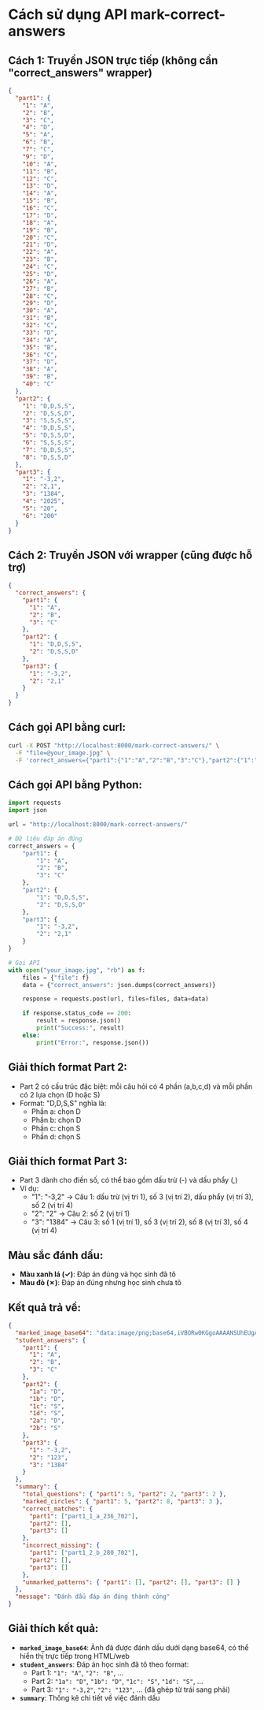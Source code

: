 # Cách sử dụng API mark-correct-answers

## Cách 1: Truyền JSON trực tiếp (không cần "correct_answers" wrapper)

```json
{
  "part1": {
    "1": "A",
    "2": "B",
    "3": "C",
    "4": "D",
    "5": "A",
    "6": "B",
    "7": "C",
    "9": "D",
    "10": "A",
    "11": "B",
    "12": "C",
    "13": "D",
    "14": "A",
    "15": "B",
    "16": "C",
    "17": "D",
    "18": "A",
    "19": "B",
    "20": "C",
    "21": "D",
    "22": "A",
    "23": "B",
    "24": "C",
    "25": "D",
    "26": "A",
    "27": "B",
    "28": "C",
    "29": "D",
    "30": "A",
    "31": "B",
    "32": "C",
    "33": "D",
    "34": "A",
    "35": "B",
    "36": "C",
    "37": "D",
    "38": "A",
    "39": "B",
    "40": "C"
  },
  "part2": {
    "1": "D,D,S,S",
    "2": "D,S,S,D",
    "3": "S,S,S,S",
    "4": "D,D,S,S",
    "5": "D,S,S,D",
    "6": "S,S,S,S",
    "7": "D,D,S,S",
    "8": "D,S,S,D"
  },
  "part3": {
    "1": "-3,2",
    "2": "2,1",
    "3": "1384",
    "4": "2025",
    "5": "20",
    "6": "200"
  }
}
```

## Cách 2: Truyền JSON với wrapper (cũng được hỗ trợ)

```json
{
  "correct_answers": {
    "part1": {
      "1": "A",
      "2": "B",
      "3": "C"
    },
    "part2": {
      "1": "D,D,S,S",
      "2": "D,S,S,D"
    },
    "part3": {
      "1": "-3,2",
      "2": "2,1"
    }
  }
}
```

## Cách gọi API bằng curl:

```bash
curl -X POST "http://localhost:8000/mark-correct-answers/" \
  -F "file=@your_image.jpg" \
  -F 'correct_answers={"part1":{"1":"A","2":"B","3":"C"},"part2":{"1":"D,D,S,S","2":"D,S,S,D"},"part3":{"1":"-3,2","2":"2,1"}}'
```

## Cách gọi API bằng Python:

```python
import requests
import json

url = "http://localhost:8000/mark-correct-answers/"

# Dữ liệu đáp án đúng
correct_answers = {
    "part1": {
        "1": "A",
        "2": "B",
        "3": "C"
    },
    "part2": {
        "1": "D,D,S,S",
        "2": "D,S,S,D"
    },
    "part3": {
        "1": "-3,2",
        "2": "2,1"
    }
}

# Gọi API
with open("your_image.jpg", "rb") as f:
    files = {"file": f}
    data = {"correct_answers": json.dumps(correct_answers)}

    response = requests.post(url, files=files, data=data)

    if response.status_code == 200:
        result = response.json()
        print("Success:", result)
    else:
        print("Error:", response.json())
```

## Giải thích format Part 2:

- Part 2 có cấu trúc đặc biệt: mỗi câu hỏi có 4 phần (a,b,c,d) và mỗi phần có 2 lựa chọn (D hoặc S)
- Format: "D,D,S,S" nghĩa là:
  - Phần a: chọn D
  - Phần b: chọn D
  - Phần c: chọn S
  - Phần d: chọn S

## Giải thích format Part 3:

- Part 3 dành cho điền số, có thể bao gồm dấu trừ (-) và dấu phẩy (,)
- Ví dụ:
  - "1": "-3,2" → Câu 1: dấu trừ (vị trí 1), số 3 (vị trí 2), dấu phẩy (vị trí 3), số 2 (vị trí 4)
  - "2": "2" → Câu 2: số 2 (vị trí 1)
  - "3": "1384" → Câu 3: số 1 (vị trí 1), số 3 (vị trí 2), số 8 (vị trí 3), số 4 (vị trí 4)

## Màu sắc đánh dấu:

- **Màu xanh lá (✓)**: Đáp án đúng và học sinh đã tô
- **Màu đỏ (✗)**: Đáp án đúng nhưng học sinh chưa tô

## Kết quả trả về:

```json
{
  "marked_image_base64": "data:image/png;base64,iVBORw0KGgoAAAANSUhEUgAA...",
  "student_answers": {
    "part1": {
      "1": "A",
      "2": "B",
      "3": "C"
    },
    "part2": {
      "1a": "D",
      "1b": "D",
      "1c": "S",
      "1d": "S",
      "2a": "D",
      "2b": "S"
    },
    "part3": {
      "1": "-3,2",
      "2": "123",
      "3": "1384"
    }
  },
  "summary": {
    "total_questions": { "part1": 5, "part2": 2, "part3": 2 },
    "marked_circles": { "part1": 5, "part2": 8, "part3": 3 },
    "correct_matches": {
      "part1": ["part1_1_a_236_702"],
      "part2": [],
      "part3": []
    },
    "incorrect_missing": {
      "part1": ["part1_2_b_280_702"],
      "part2": [],
      "part3": []
    },
    "unmarked_patterns": { "part1": [], "part2": [], "part3": [] }
  },
  "message": "Đánh dấu đáp án đúng thành công"
}
```

## Giải thích kết quả:

- **`marked_image_base64`**: Ảnh đã được đánh dấu dưới dạng base64, có thể hiển thị trực tiếp trong HTML/web
- **`student_answers`**: Đáp án học sinh đã tô theo format:
  - Part 1: `"1": "A"`, `"2": "B"`, ...
  - Part 2: `"1a": "D"`, `"1b": "D"`, `"1c": "S"`, `"1d": "S"`, ...
  - Part 3: `"1": "-3,2"`, `"2": "123"`, ... (đã ghép từ trái sang phải)
- **`summary`**: Thống kê chi tiết về việc đánh dấu
